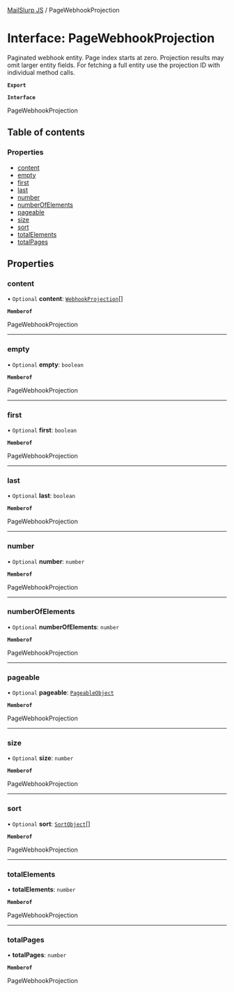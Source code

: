 [MailSlurp JS](../README.md) / PageWebhookProjection

# Interface: PageWebhookProjection

Paginated webhook entity. Page index starts at zero. Projection results may omit larger entity fields. For fetching a full entity use the projection ID with individual method calls.

**`Export`**

**`Interface`**

PageWebhookProjection

## Table of contents

### Properties

- [content](PageWebhookProjection.md#content)
- [empty](PageWebhookProjection.md#empty)
- [first](PageWebhookProjection.md#first)
- [last](PageWebhookProjection.md#last)
- [number](PageWebhookProjection.md#number)
- [numberOfElements](PageWebhookProjection.md#numberofelements)
- [pageable](PageWebhookProjection.md#pageable)
- [size](PageWebhookProjection.md#size)
- [sort](PageWebhookProjection.md#sort)
- [totalElements](PageWebhookProjection.md#totalelements)
- [totalPages](PageWebhookProjection.md#totalpages)

## Properties

### content

• `Optional` **content**: [`WebhookProjection`](WebhookProjection.md)[]

**`Memberof`**

PageWebhookProjection

___

### empty

• `Optional` **empty**: `boolean`

**`Memberof`**

PageWebhookProjection

___

### first

• `Optional` **first**: `boolean`

**`Memberof`**

PageWebhookProjection

___

### last

• `Optional` **last**: `boolean`

**`Memberof`**

PageWebhookProjection

___

### number

• `Optional` **number**: `number`

**`Memberof`**

PageWebhookProjection

___

### numberOfElements

• `Optional` **numberOfElements**: `number`

**`Memberof`**

PageWebhookProjection

___

### pageable

• `Optional` **pageable**: [`PageableObject`](PageableObject.md)

**`Memberof`**

PageWebhookProjection

___

### size

• `Optional` **size**: `number`

**`Memberof`**

PageWebhookProjection

___

### sort

• `Optional` **sort**: [`SortObject`](SortObject.md)[]

**`Memberof`**

PageWebhookProjection

___

### totalElements

• **totalElements**: `number`

**`Memberof`**

PageWebhookProjection

___

### totalPages

• **totalPages**: `number`

**`Memberof`**

PageWebhookProjection
